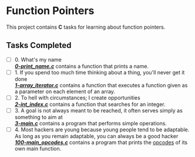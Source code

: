# Function Pointers

This project contains __C__ tasks for learning about function pointers.

## Tasks Completed

+ [ ] 0\. What's my name<br/>_**[0-print_name.c](0-print_name.c)**_ contains a function that prints a name.
+ [ ] 1\. If you spend too much time thinking about a thing, you'll never get it done<br/>_**[1-array_iterator.c](1-array_iterator.c)**_ contains a function that executes a function given as a parameter on each element of an array.
+ [ ] 2\. To hell with circumstances; I create opportunities<br/>_**[2-int_index.c](2-int_index.c)**_ contains a function that searches for an integer.
+ [ ] 3\. A goal is not always meant to be reached, it often serves simply as something to aim at<br/>_**[3-main.c](3-main.c)**_ contains a program that performs simple operations.
+ [ ] 4\. Most hackers are young because young people tend to be adaptable. As long as you remain adaptable, you can always be a good hacker<br/>_**[100-main_opcodes.c](100-main_opcodes.c)**_ contains a program that prints the [opcodes](https://en.wikipedia.org/wiki/Opcode) of its own main function.
